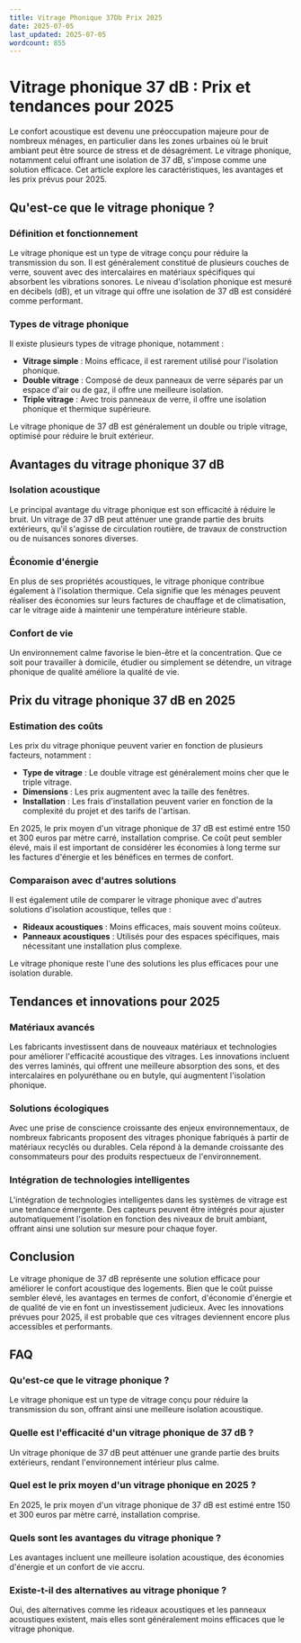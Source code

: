 ```yaml
---
title: Vitrage Phonique 37Db Prix 2025
date: 2025-07-05
last_updated: 2025-07-05
wordcount: 855
---
```


# Vitrage phonique 37 dB : Prix et tendances pour 2025

Le confort acoustique est devenu une préoccupation majeure pour de nombreux ménages, en particulier dans les zones urbaines où le bruit ambiant peut être source de stress et de désagrément. Le vitrage phonique, notamment celui offrant une isolation de 37 dB, s'impose comme une solution efficace. Cet article explore les caractéristiques, les avantages et les prix prévus pour 2025.

## Qu'est-ce que le vitrage phonique ?

### Définition et fonctionnement

Le vitrage phonique est un type de vitrage conçu pour réduire la transmission du son. Il est généralement constitué de plusieurs couches de verre, souvent avec des intercalaires en matériaux spécifiques qui absorbent les vibrations sonores. Le niveau d'isolation phonique est mesuré en décibels (dB), et un vitrage qui offre une isolation de 37 dB est considéré comme performant.

### Types de vitrage phonique

Il existe plusieurs types de vitrage phonique, notamment :

- **Vitrage simple** : Moins efficace, il est rarement utilisé pour l'isolation phonique.
- **Double vitrage** : Composé de deux panneaux de verre séparés par un espace d'air ou de gaz, il offre une meilleure isolation.
- **Triple vitrage** : Avec trois panneaux de verre, il offre une isolation phonique et thermique supérieure.

Le vitrage phonique de 37 dB est généralement un double ou triple vitrage, optimisé pour réduire le bruit extérieur.

## Avantages du vitrage phonique 37 dB

### Isolation acoustique

Le principal avantage du vitrage phonique est son efficacité à réduire le bruit. Un vitrage de 37 dB peut atténuer une grande partie des bruits extérieurs, qu'il s'agisse de circulation routière, de travaux de construction ou de nuisances sonores diverses.

### Économie d'énergie

En plus de ses propriétés acoustiques, le vitrage phonique contribue également à l'isolation thermique. Cela signifie que les ménages peuvent réaliser des économies sur leurs factures de chauffage et de climatisation, car le vitrage aide à maintenir une température intérieure stable.

### Confort de vie

Un environnement calme favorise le bien-être et la concentration. Que ce soit pour travailler à domicile, étudier ou simplement se détendre, un vitrage phonique de qualité améliore la qualité de vie.

## Prix du vitrage phonique 37 dB en 2025

### Estimation des coûts

Les prix du vitrage phonique peuvent varier en fonction de plusieurs facteurs, notamment :

- **Type de vitrage** : Le double vitrage est généralement moins cher que le triple vitrage.
- **Dimensions** : Les prix augmentent avec la taille des fenêtres.
- **Installation** : Les frais d'installation peuvent varier en fonction de la complexité du projet et des tarifs de l'artisan.

En 2025, le prix moyen d'un vitrage phonique de 37 dB est estimé entre 150 et 300 euros par mètre carré, installation comprise. Ce coût peut sembler élevé, mais il est important de considérer les économies à long terme sur les factures d'énergie et les bénéfices en termes de confort.

### Comparaison avec d'autres solutions

Il est également utile de comparer le vitrage phonique avec d'autres solutions d'isolation acoustique, telles que :

- **Rideaux acoustiques** : Moins efficaces, mais souvent moins coûteux.
- **Panneaux acoustiques** : Utilisés pour des espaces spécifiques, mais nécessitant une installation plus complexe.

Le vitrage phonique reste l'une des solutions les plus efficaces pour une isolation durable.

## Tendances et innovations pour 2025

### Matériaux avancés

Les fabricants investissent dans de nouveaux matériaux et technologies pour améliorer l'efficacité acoustique des vitrages. Les innovations incluent des verres laminés, qui offrent une meilleure absorption des sons, et des intercalaires en polyuréthane ou en butyle, qui augmentent l'isolation phonique.

### Solutions écologiques

Avec une prise de conscience croissante des enjeux environnementaux, de nombreux fabricants proposent des vitrages phonique fabriqués à partir de matériaux recyclés ou durables. Cela répond à la demande croissante des consommateurs pour des produits respectueux de l'environnement.

### Intégration de technologies intelligentes

L'intégration de technologies intelligentes dans les systèmes de vitrage est une tendance émergente. Des capteurs peuvent être intégrés pour ajuster automatiquement l'isolation en fonction des niveaux de bruit ambiant, offrant ainsi une solution sur mesure pour chaque foyer.

## Conclusion

Le vitrage phonique de 37 dB représente une solution efficace pour améliorer le confort acoustique des logements. Bien que le coût puisse sembler élevé, les avantages en termes de confort, d'économie d'énergie et de qualité de vie en font un investissement judicieux. Avec les innovations prévues pour 2025, il est probable que ces vitrages deviennent encore plus accessibles et performants.

## FAQ

### Qu'est-ce que le vitrage phonique ?

Le vitrage phonique est un type de vitrage conçu pour réduire la transmission du son, offrant ainsi une meilleure isolation acoustique.

### Quelle est l'efficacité d'un vitrage phonique de 37 dB ?

Un vitrage phonique de 37 dB peut atténuer une grande partie des bruits extérieurs, rendant l'environnement intérieur plus calme.

### Quel est le prix moyen d'un vitrage phonique en 2025 ?

En 2025, le prix moyen d'un vitrage phonique de 37 dB est estimé entre 150 et 300 euros par mètre carré, installation comprise.

### Quels sont les avantages du vitrage phonique ?

Les avantages incluent une meilleure isolation acoustique, des économies d'énergie et un confort de vie accru.

### Existe-t-il des alternatives au vitrage phonique ?

Oui, des alternatives comme les rideaux acoustiques et les panneaux acoustiques existent, mais elles sont généralement moins efficaces que le vitrage phonique.